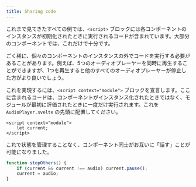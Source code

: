 ```yaml
---
title: Sharing code
---
```


これまで見てきたすべての例では、`<script>` ブロックには各コンポーネントのインスタンスが初期化されたときに実行されるコードが含まれています。大部分のコンポーネントでは、これだけで十分です。

ごく稀に、個々のコンポーネントのインスタンスの外でコードを実行する必要があることがあります。例えば、5つのオーディオプレーヤーを同時に再生することができますが、1つを再生すると他のすべてのオーディオプレーヤーが停止した方がより良いでしょう。

これを実現するには、`<script context="module">` ブロックを宣言します。ここに含まれるコードは、コンポーネントがインスタンス化されたときではなく、モジュールが最初に評価されたときに一度だけ実行されます。これを `AudioPlayer.svelte` の先頭に配置してください。

```svelte
<script context="module">
	let current;
</script>
```

これで状態を管理することなく、コンポーネント同士がお互いに「話す」ことが可能になりました。

```js
function stopOthers() {
	if (current && current !== audio) current.pause();
	current = audio;
}
```
